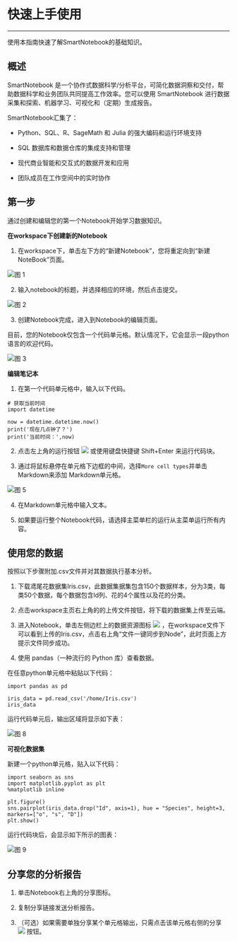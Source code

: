 # 快速上手使用
---

使用本指南快速了解SmartNotebook的基础知识。

## 概述

SmartNotebook 是一个协作式数据科学/分析平台，可简化数据洞察和交付，帮助数据科学和业务团队共同提高工作效率。您可以使用 SmartNotebook 进行数据采集和探索、机器学习、可视化和（定期）生成报告。

SmartNotebook汇集了：

- Python、SQL、R、SageMath 和 Julia 的强大编码和运行环境支持

- SQL 数据库和数据仓库的集成支持和管理

- 现代商业智能和交互式的数据开发和应用

- 团队成员在工作空间中的实时协作


## 第一步

通过创建和编辑您的第一个Notebook开始学习数据知识。

**在workspace下创建新的Notebook**
  
1. 在workspace下，单击左下方的“新建Notebook”，您将重定向到“新建NoteBook”页面。

![图 1](../images/newnotebook.png)  

2. 输入notebook的标题，并选择相应的环境，然后点击提交。

![图 2](../images/%E8%AE%BE%E7%BD%AE%E6%A0%87%E9%A2%98.png)  

3. 创建Notebook完成，进入到Notebook的编辑页面。

目前，您的Notebook仅包含一个代码单元格。默认情况下，它会显示一段python语言的欢迎代码。

![图 3](../images/welcomecode.png)  


**编辑笔记本**

1. 在第一个代码单元格中，输入以下代码。

```
# 获取当前时间
import datetime

now = datetime.datetime.now()
print('现在几点钟了？')
print('当前时间：',now)
```

2. <p>点击左上角的运行按钮 <img src="../images/run.png"  style="display: inline-block;" /> 或使用键盘快捷键 Shift+Enter 来运行代码块。</p>

3. 通过将鼠标悬停在单元格下边框的中间，选择`More cell types`并单击Markdown来添加 Markdown单元格。

![图 5](../images/morecelltype.png)  

4. 在Markdown单元格中输入文本。

5. 如果要运行整个Notebook代码，请选择主菜单栏的运行从主菜单运行所有内容。


## 使用您的数据

按照以下步骤附加.csv文件并对其数据执行基本分析。

1. 下载鸢尾花数据集Iris.csv，此数据集据集包含150个数据样本，分为3类，每类50个数据，每个数据包含Id列、花的4个属性以及花的分类。

2. 点击workspace主页右上角的的上传文件按钮，将下载的数据集上传至云端。

3. <p>进入Notebook，单击左侧边栏上的数据资源图标 <img src="../images/attachment.png"  style="display: inline-block;" /> ，在workspace文件下可以看到上传的Iris.csv，点击右上角“文件一键同步到Node”，此时页面上方提示文件同步成功。</p>

4. 使用 pandas（一种流行的 Python 库）查看数据。

在任意python单元格中粘贴以下代码：

```
import pandas as pd

iris_data = pd.read_csv('/home/Iris.csv')
iris_data
```

运行代码单元后，输出区域将显示如下表：

![图 8](../images/iristable.png)  

**可视化数据集**

新建一个python单元格，贴入以下代码：

```
import seaborn as sns
import matplotlib.pyplot as plt
%matplotlib inline

plt.figure()
sns.pairplot(iris_data.drop("Id", axis=1), hue = "Species", height=3, markers=["o", "s", "D"])
plt.show()
```
运行代码块后，会显示如下所示的图表：

![图 9](../images/snspic.png)  

## 分享您的分析报告

1. 单击Notebook右上角的分享图标。

2. 复制分享链接发送分析报告。

3. <p>（可选）如果需要单独分享某个单元格输出，只需点击该单元格右侧的分享 <img src="../images/sharebutton.png"  style="display: inline-block;" /> 按钮。</p>

